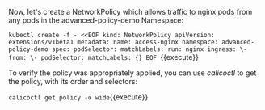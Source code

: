 Now, let's create a NetworkPolicy which allows traffic to nginx pods from any pods in the advanced-policy-demo Namespace:

`kubectl create -f - <<EOF
kind: NetworkPolicy
apiVersion: extensions/v1beta1
metadata:
  name: access-nginx
  namespace: advanced-policy-demo
spec:
  podSelector:
    matchLabels:
      run: nginx
  ingress:
    \- from:
      \- podSelector:
          matchLabels: {}
EOF
`{{execute}}


To verify the policy was appropriately applied, you can use *calicoctl* to get the policy, with its order and selectors:

`
calicoctl get policy -o wide
`{{execute}}
